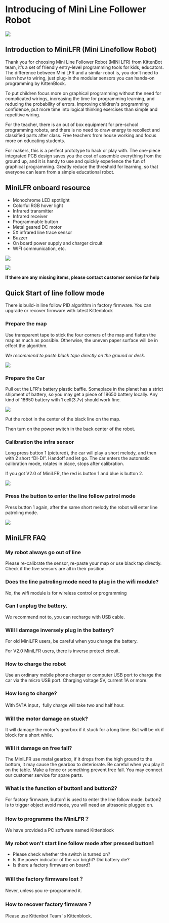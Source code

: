# Introducing of Mini Line Follower Robot

![](./images/c1_01.png)

## Introduction to MiniLFR (Mini Linefollow Robot)

Thank you for choosing Mini Line Follower Robot (MINI LFR) from KittenBot team, it’s a set of friendly entry-level programming tools for kids, educators. The difference between Mini LFR and a similar robot is, you don’t need to learn how to wiring, just plug-in the modular sensors you can hands-on programming by KittenBlock.

To put children focus more on graphical programming without the need for complicated wirings, increasing the time for programming learning, and reducing the probability of errors. Improving children's programming confidence, put more time into logical thinking exercises than simple and repetitive wiring.

For the teacher, there is an out of box equipment for pre-school programming robots, and there is no need to draw energy to recollect and classified parts after class. Free teachers from house working and focus more on educating students.

For makers, this is a perfect prototype to hack or play with. The one-piece integrated PCB design saves you the cost of assemble everything from the ground up, and it is handy to use and quickly experience the fun of graphical programming. Greatly reduce the threshold for learning, so that everyone can learn from a simple educational robot.

## MiniLFR onboard resource

- Monochrome LED spotlight
- Colorful RGB hover light
- Infrared transmitter
- Infrared receiver
- Programmable button
- Metal geared DC motor
- 5X infrared line trace sensor
- Buzzer
- On board power supply and charger circuit
- WIFI communication, etc.

![](./images/c1_02.png)

![](./images/c1_021.png)

**If there are any missing items, please contact customer service for help**

## Quick Start of line follow mode

There is build-in line follow PID algorithm in factory firmware. You can upgrade or recover firmware with latest Kittenblock

### Prepare the map

Use transparent tape to stick the four corners of the map and flatten the map as much as possible. Otherwise, the uneven paper surface will be in effect the algorithm.

*We recommend to paste black tape directly on the ground or desk.*

![](./images/c1_05.jpg)

### Prepare the Car

Pull out the LFR's battery plastic baffle. Someplace in the planet has a strict shipment of battery, so you may get a piece of 18650 battery locally. Any kind of 18650 battery with 1 cell(3.7v) should work fine. 

![](./images/c1_06.jpg)

Put the robot in the center of the black line on the map.

Then turn on the power switch in the back center of the robot.


### Calibration the infra sensor

Long press button 1 (pictured), the car will play a short melody, and then with 2 short “DI-DI”. Handoff and let go. The car enters the automatic calibration mode, rotates in place, stops after calibration.

If you got V2.0 of MiniLFR, the red is button 1 and blue is button 2.

![](./images/c1_08.png)

### Press the button to enter the line follow patrol mode

Press button 1 again, after the same short melody the robot will enter line patroling mode.

![](./images/c1_10.jpg)

## MiniLFR FAQ

### My robot always go out of line

Please re-calibrate the sensor, re-paste your map or use black tap directly. Check if the five sensors are all in their position.

### Does the line patroling mode need to plug in the wifi module?

No, the wifi module is for wireless control or programming

### Can I unplug the battery.

We recommend not to, you can recharge with USB cable.

### Will I damage inversely plug in the battery?

For old MiniLFR users, be careful when you change the battery.

For V2.0 MiniLFR users, there is inverse protect circuit.

### How to charge the robot

Use an ordinary mobile phone charger or computer USB port to charge the car via the micro USB port. Charging voltage 5V, current 1A or more.

### How long to charge?

With 5V1A input，fully charge will take two and half hour.

### Will the motor damage on stuck?

It will damage the motor's gearbox if it stuck for a long time. But will be ok if block for a short while.

### WIll it damage on free fall?

The MiniLFR use metal gearbox, if it drops from the high ground to the bottom, it may cause the gearbox to deteriorate. Be careful when you play it on the table. Make a fence or something prevent free fall. You may connect our customer service for spare parts.

### What is the function of button1 and button2?

For factory firmware, button1 is used to enter the line follow mode. button2 is to trigger object avoid mode, you will need an ultrasonic plugged on. 

### How to programme the MiniLFR？

We have provided a PC software named Kittenblock

### My robot won't start line follow mode after pressed button1

- Please check whether the switch is turned on?
- Is the power indicator of the car bright? Did battery die?
- Is there a factory firmware on board?

### Will the factory firmware lost？

Never, unless you re-programmed it.

### How to recover factory firmware？

Please use Kittenbot Team 's Kittenblock.
